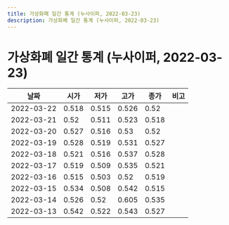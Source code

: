 ```yaml
---
title: 가상화폐 일간 통계 (누사이퍼, 2022-03-23)
description: 가상화폐 일간 통계 (누사이퍼, 2022-03-23)
---
```


가상화폐 일간 통계 (누사이퍼, 2022-03-23)
===

|날짜|시가|저가|고가|종가|비고|
|--|--|--|--|--|--|
|2022-03-22|0.518|0.515|0.526|0.52|    |
|2022-03-21|0.52|0.511|0.523|0.518|    |
|2022-03-20|0.527|0.516|0.53|0.52|    |
|2022-03-19|0.528|0.519|0.531|0.527|    |
|2022-03-18|0.521|0.516|0.537|0.528|    |
|2022-03-17|0.519|0.509|0.535|0.521|    |
|2022-03-16|0.515|0.503|0.52|0.519|    |
|2022-03-15|0.534|0.508|0.542|0.515|    |
|2022-03-14|0.526|0.52|0.605|0.535|    |
|2022-03-13|0.542|0.522|0.543|0.527|    |
